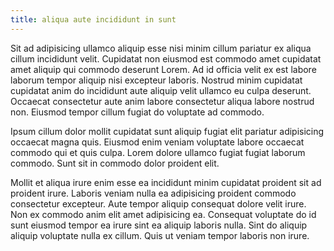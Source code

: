 ```yaml
---
title: aliqua aute incididunt in sunt
---
```


Sit ad adipisicing ullamco aliquip esse nisi minim cillum pariatur ex aliqua cillum incididunt velit. Cupidatat non eiusmod est commodo amet cupidatat amet aliquip qui commodo deserunt Lorem. Ad id officia velit ex est labore laborum tempor aliquip nisi excepteur laboris. Nostrud minim cupidatat cupidatat anim do incididunt aute aliquip velit ullamco eu culpa deserunt. Occaecat consectetur aute anim labore consectetur aliqua labore nostrud non. Eiusmod tempor cillum fugiat do voluptate ad commodo.

Ipsum cillum dolor mollit cupidatat sunt aliquip fugiat elit pariatur adipisicing occaecat magna quis. Eiusmod enim veniam voluptate labore occaecat commodo qui et quis culpa. Lorem dolore ullamco fugiat fugiat laborum commodo. Sunt sit in commodo dolor proident elit.

Mollit et aliqua irure enim esse ea incididunt minim cupidatat proident sit ad proident irure. Laboris veniam nulla ea adipisicing proident commodo consectetur excepteur. Aute tempor aliquip consequat dolore velit irure. Non ex commodo anim elit amet adipisicing ea. Consequat voluptate do id sunt eiusmod tempor ea irure sint ea aliquip laboris nulla. Sint do aliquip aliquip voluptate nulla ex cillum. Quis ut veniam tempor laboris non irure.